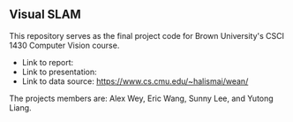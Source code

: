Visual SLAM
-
This repository serves as the final project code for Brown University's CSCI 1430 Computer Vision course.

- Link to report: 
- Link to presentation: 
- Link to data source: https://www.cs.cmu.edu/~halismai/wean/

The projects members are: Alex Wey, Eric Wang, Sunny Lee, and Yutong Liang.
